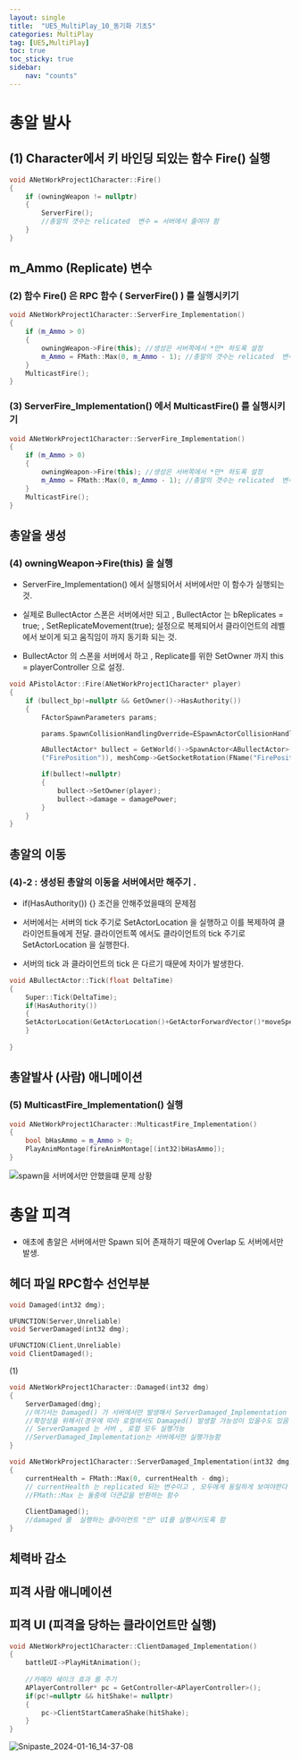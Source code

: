 ```yaml
---
layout: single
title:  "UE5_MultiPlay_10_동기화 기초5"
categories: MultiPlay
tag: [UE5,MultiPlay]
toc: true
toc_sticky: true
sidebar:
    nav: "counts"
---
```


# 총알 발사

## (1) Character에서 키 바인딩 되있는 함수 Fire() 실행
   
```cpp
void ANetWorkProject1Character::Fire()
{
	if (owningWeapon != nullptr)
	{
		ServerFire();
		//총알의 갯수는 relicated  변수 = 서버에서 줄여야 함
	}
}
```
## m_Ammo (Replicate) 변수   
### (2) 함수 Fire() 은 RPC 함수 ( ServerFire() ) 를 실행시키기 
   
```cpp
void ANetWorkProject1Character::ServerFire_Implementation()
{
	if (m_Ammo > 0)
	{
		owningWeapon->Fire(this); //생성은 서버쪽에서 *만* 하도록 설정  
		m_Ammo = FMath::Max(0, m_Ammo - 1); //총알의 갯수는 relicated  변수 = 서버에서 줄여야 함
	}
	MulticastFire();
}
```
   
### (3) ServerFire_Implementation() 에서 MulticastFire() 를 실행시키기
   
```cpp
void ANetWorkProject1Character::ServerFire_Implementation()
{
	if (m_Ammo > 0)
	{
		owningWeapon->Fire(this); //생성은 서버쪽에서 *만* 하도록 설정  
		m_Ammo = FMath::Max(0, m_Ammo - 1); //총알의 갯수는 relicated  변수 = 서버에서 줄여야 함
	}
	MulticastFire();
}
```
## 총알을 생성  
### (4) owningWeapon->Fire(this) 을 실행 

* ServerFire_Implementation() 에서 실행되어서 서버에서만 이 함수가 실행되는 것.
   
* 실제로 BullectActor 스폰은 서버에서만 되고 , BullectActor 는 bReplicates = true; , SetReplicateMovement(true); 설정으로 복제되어서 클라이언트의 레벨에서 보이게 되고 움직임이 까지 동기화 되는 것.
   
*  BullectActor 의 스폰을 서버에서 하고 , Replicate를 위한 SetOwner 까지 this = playerController 으로 설정.

```cpp
void APistolActor::Fire(ANetWorkProject1Character* player)
{
	if (bullect_bp!=nullptr && GetOwner()->HasAuthority())
	{
		FActorSpawnParameters params;

		params.SpawnCollisionHandlingOverride=ESpawnActorCollisionHandlingMethod::AlwaysSpawn;

		ABullectActor* bullect = GetWorld()->SpawnActor<ABullectActor>(bullect_bp,meshComp->GetSocketLocation(FName
		("FirePosition")), meshComp->GetSocketRotation(FName("FirePosition")),params);

		if(bullect!=nullptr)
		{
			bullect->SetOwner(player);
			bullect->damage = damagePower;
		}
	}
}
```
## 총알의 이동    
### (4)-2 : 생성된 총알의 이동을 서버에서만 해주기 .
   
* if(HasAuthority()) {} 조건을 안해주었을때의 문제점 

* 서버에서는 서버의 tick 주기로 SetActorLocation 을 실행하고 이를 복제하여 클라이언트들에게 전달. 클라이언트쪽 에서도 클라이언트의 tick 주기로 SetActorLocation 을 실행한다.

* 서버의 tick 과 클라이언트의 tick 은 다르기 때문에 차이가 발생한다.  




   
```cpp
void ABullectActor::Tick(float DeltaTime)
{
	Super::Tick(DeltaTime);
	if(HasAuthority())
	{
	SetActorLocation(GetActorLocation()+GetActorForwardVector()*moveSpeed*DeltaTime);
	}
	
}
```

## 총알발사 (사람) 애니메이션
### (5) MulticastFire_Implementation() 실행

```cpp
void ANetWorkProject1Character::MulticastFire_Implementation()
{
	bool bHasAmmo = m_Ammo > 0;
	PlayAnimMontage(fireAnimMontage[(int32)bHasAmmo]);
}	
```




![spawn을 서버에서만 안했을떄 문제 상황](https://github.com/silverlnng/UE_ThirdPersonTemplate/assets/112385982/f33bd38f-780b-42d4-a6dc-bfbaf862f075)










# 총알 피격

* 애초에 총알은 서버에서만  Spawn 되어 존재하기 때문에 Overlap 도 서버에서만 발생.

## 헤더 파일 RPC함수 선언부분

```cpp
void Damaged(int32 dmg);

UFUNCTION(Server,Unreliable)
void ServerDamaged(int32 dmg);

UFUNCTION(Client,Unreliable)
void ClientDamaged();
```

(1)
    
```cpp
void ANetWorkProject1Character::Damaged(int32 dmg)
{
	ServerDamaged(dmg);
	//여기서는 Damaged() 가 서버에서만 발생해서 ServerDamaged_Implementation 으로도 가능하지만
	//확장성을 위해서(경우에 따라 로컬에서도 Damaged() 발생할 가능성이 있을수도 있음 ) ServerDamaged ->ServerDamaged_Implementation 과정을 거치기
	// ServerDamaged 는 서버 , 로컬 모두 실행가능
	//ServerDamaged_Implementation는 서버에서만 실행가능함 
}
```

```cpp
void ANetWorkProject1Character::ServerDamaged_Implementation(int32 dmg)
{
	currentHealth = FMath::Max(0, currentHealth - dmg);
	// currentHealth 는 replicated 되는 변수이고 , 모두에게 동일하게 보여야한다 => 서버에서 실행
	//FMath::Max 는 둘중에 더큰값을 반환하는 함수
	
	ClientDamaged();
	//damaged 를  실행하는 클라이언트 "만" UI를 실행시키도록 함 
}

```




## 체력바 감소

## 피격 사람 애니메이션

## 피격 UI (피격을 당하는 클라이언트만 실행)
   
```cpp
void ANetWorkProject1Character::ClientDamaged_Implementation()
{
	battleUI->PlayHitAnimation();
	
	//카메라 쉐이크 효과 를 주기
	APlayerController* pc = GetController<APlayerController>();
	if(pc!=nullptr && hitShake!= nullptr)
	{
		pc->ClientStartCameraShake(hitShake);
	}
}
```

![Snipaste_2024-01-16_14-37-08](https://github.com/silverlnng/UE_ThirdPersonTemplate/assets/112385982/fcb4dd48-7369-47e0-a43b-6c4df01534b4)

	
	



